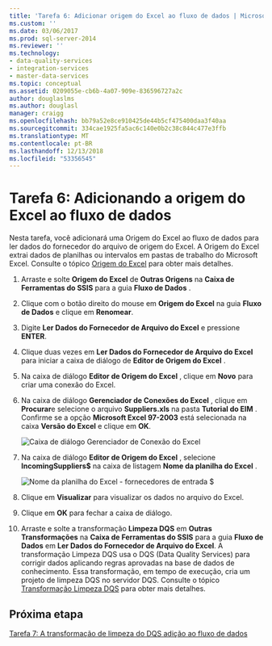 ```yaml
---
title: 'Tarefa 6: Adicionar origem do Excel ao fluxo de dados | Microsoft Docs'
ms.custom: ''
ms.date: 03/06/2017
ms.prod: sql-server-2014
ms.reviewer: ''
ms.technology:
- data-quality-services
- integration-services
- master-data-services
ms.topic: conceptual
ms.assetid: 0209055e-cb6b-4a07-909e-836596727a2c
author: douglaslms
ms.author: douglasl
manager: craigg
ms.openlocfilehash: bb79a52e8ce910425de44b5cf475400daa3f40aa
ms.sourcegitcommit: 334cae1925fa5ac6c140e0b2c38c844c477e3ffb
ms.translationtype: MT
ms.contentlocale: pt-BR
ms.lasthandoff: 12/13/2018
ms.locfileid: "53356545"
---
```

# <a name="task-6-adding-excel-source-to-the-data-flow"></a>Tarefa 6: Adicionando a origem do Excel ao fluxo de dados
  Nesta tarefa, você adicionará uma Origem do Excel ao fluxo de dados para ler dados do fornecedor do arquivo de origem do Excel. A Origem do Excel extrai dados de planilhas ou intervalos em pastas de trabalho do Microsoft Excel. Consulte o tópico [Origem do Excel](../integration-services/data-flow/excel-source.md) para obter mais detalhes.  
  
1.  Arraste e solte **Origem do Excel** de **Outras Origens** na **Caixa de Ferramentas do SSIS** para a guia **Fluxo de Dados** .  
  
2.  Clique com o botão direito do mouse em **Origem do Excel** na guia **Fluxo de Dados** e clique em **Renomear**.  
  
3.  Digite **Ler Dados do Fornecedor de Arquivo do Excel** e pressione **ENTER**.  
  
4.  Clique duas vezes em **Ler Dados do Fornecedor de Arquivo do Excel** para iniciar a caixa de diálogo de **Editor de Origem do Excel** .  
  
5.  Na caixa de diálogo **Editor de Origem do Excel** , clique em **Novo** para criar uma conexão do Excel.  
  
6.  Na caixa de diálogo **Gerenciador de Conexões do Excel** , clique em **Procurar**e selecione o arquivo **Suppliers.xls** na pasta **Tutorial do EIM** . Confirme se a opção **Microsoft Excel 97-2003** está selecionada na caixa **Versão do Excel** e clique em **OK**.  
  
     ![Caixa de diálogo Gerenciador de Conexão do Excel](../../2014/tutorials/media/et-addingexcelsourcetothedataflow-01.jpg "caixa de diálogo Gerenciador de Conexão do Excel")  
  
7.  Na caixa de diálogo **Editor de Origem do Excel** , selecione **IncomingSuppliers$** na caixa de listagem **Nome da planilha do Excel** .  
  
     ![Nome da planilha do Excel - fornecedores de entrada $](../../2014/tutorials/media/et-addingexcelsourcetothedataflow-02.jpg "nome da planilha do Excel - fornecedores de entrada $")  
  
8.  Clique em **Visualizar** para visualizar os dados no arquivo do Excel.  
  
9. Clique em **OK** para fechar a caixa de diálogo.  
  
10. Arraste e solte a transformação **Limpeza DQS** em **Outras Transformações** na **Caixa de Ferramentas do SSIS** para a guia **Fluxo de Dados** em **Ler Dados do Fornecedor de Arquivo do Excel**. A transformação Limpeza DQS usa o DQS (Data Quality Services) para corrigir dados aplicando regras aprovadas na base de dados de conhecimento. Essa transformação, em tempo de execução, cria um projeto de limpeza DQS no servidor DQS. Consulte o tópico [Transformação Limpeza DQS](https://msdn.microsoft.com/library/ee677619.aspx) para obter mais detalhes.  
  
## <a name="next-step"></a>Próxima etapa  
 [Tarefa 7: A transformação de limpeza do DQS adição ao fluxo de dados](../integration-services/data-flow/data-flow.md)  
  
  
